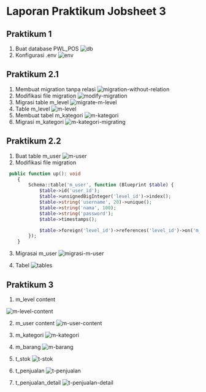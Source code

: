 # Laporan Praktikum Jobsheet 3


## Praktikum 1

1. Buat database PWL_POS
![db](./public/img/db-pwl-pos.png)
2. Konfigurasi .env
![env](./public/img/env.png)


## Praktikum 2.1
1. Membuat migration tanpa relasi
![migration-without-relation](./public/img/migration.png)
2. Modifikasi file migration
![modify-migration](./public/img/migration-file.png)
3. Migrasi table m_level
![migrate-m-level](./public/img/migrating-m-level.png)
4. Table m_level
![m-level](./public/img/m-level-table.png)
5. Membuat tabel m_kategori
![m-kategori](./public/img/creating-m-kategori.png)
6. Migrasi m_kategori
![m-kategori-migrating](./public/img/migratin-m-kategori.png)


## Praktikum 2.2
1. Buat table m_user
![m-user](./public/img/m_user.png)
2. Modifikasi file migration
```php
 public function up(): void
    {
        Schema::table('m_user', function (Blueprint $table) {
            $table->id('user_id');
            $table->unsignedBigInteger('level_id')->index();
            $table->string('username', 20)->unique();
            $table->string('nama', 100);
            $table->string('password');
            $table->timestamps();

            $table->foreign('level_id')->references('level_id')->on('m_level');
        });
    }
```
3. Migrasai m_user
![migrasi-m-user](./public/img/migrating-m-user.png)

4. Tabel
![tables](./public/img/tables.png)


## Praktikum 3

1. m_level content

![m-level-content](./public/img/m-level-content.png)

2. m_user content
![m-user-content](./public/img/m-user-content.png)

3. m_kategori
![m-kategori](./public/img/m-kategori.png)

4. m_barang
![m-barang](./public/img/m-barang.png)

5. t_stok 
![t-stok](./public/img/t-stok.png)

6. t_penjualan
![t-penjualan](./public/img/t-penjualan.png)

7. t_penjualan_detail
![t-penjualan-detail](./public/img/t-penjualan-detail.png)


